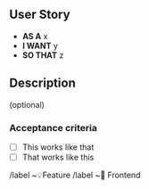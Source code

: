 ## User Story
* **AS A** x
* **I WANT** y
* **SO THAT** z

## Description
(optional)


### Acceptance criteria
- [ ] This works like that
- [ ] That works like this

/label ~💡Feature
/label ~🍆 Frontend